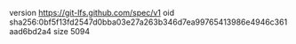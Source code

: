version https://git-lfs.github.com/spec/v1
oid sha256:0bf5f13fd2547d0bba03e27a263b346d7ea99765413986e4946c361aad6bd2a4
size 5094
